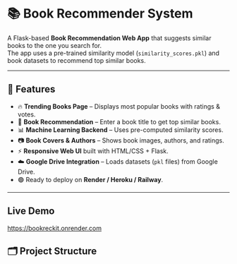 # 📚 Book Recommender System

A Flask-based **Book Recommendation Web App** that suggests similar books to the one you search for.  
The app uses a pre-trained similarity model (`similarity_scores.pkl`) and book datasets to recommend top similar books.

---

## 🌟 Features
- 🔥 **Trending Books Page** – Displays most popular books with ratings & votes.
- 🔎 **Book Recommendation** – Enter a book title to get top similar books.
- 📊 **Machine Learning Backend** – Uses pre-computed similarity scores.
- 📷 **Book Covers & Authors** – Shows book images, authors, and ratings.
- ⚡ **Responsive Web UI** built with HTML/CSS + Flask.
- ☁️ **Google Drive Integration** – Loads datasets (`pkl` files) from Google Drive.
- 🟢 Ready to deploy on **Render / Heroku / Railway**.

---
## Live Demo 
https://bookreckit.onrender.com

## 🗂️ Project Structure
